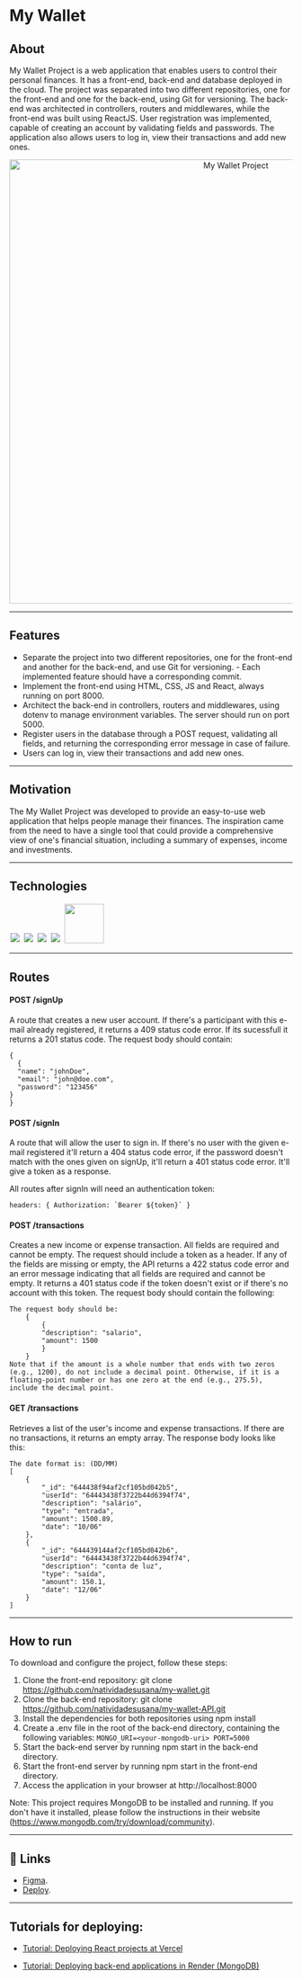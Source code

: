 # My Wallet 

## About

My Wallet Project is a web application that enables users to control their personal finances. It has a front-end, back-end and database deployed in the cloud. The project was separated into two different repositories, one for the front-end and one for the back-end, using Git for versioning. The back-end was architected in controllers, routers and middlewares, while the front-end was built using ReactJS. User registration was implemented, capable of creating an account by validating fields and passwords. The application also allows users to log in, view their transactions and add new ones.

<p align="center">
  <img width="790" alt="My Wallet Project" src="https://user-images.githubusercontent.com/95102911/236885662-c365187c-1202-4f10-aaf1-40912291500b.png">
</p>

<hr/>

## Features

- Separate the project into two different repositories, one for the front-end and another for the back-end, and use Git for versioning. - Each implemented feature should have a corresponding commit.
- Implement the front-end using HTML, CSS, JS and React, always running on port 8000.
- Architect the back-end in controllers, routers and middlewares, using dotenv to manage environment variables. The server should run on port 5000.
- Register users in the database through a POST request, validating all fields, and returning the corresponding error message in case of failure.
- Users can log in, view their transactions and add new ones.

<hr/>

## Motivation
The My Wallet Project was developed to provide an easy-to-use web application that helps people manage their finances. The inspiration came from the need to have a single tool that could provide a comprehensive view of one's financial situation, including a summary of expenses, income and investments.

<hr/>

## Technologies

<p align='rigth'>
<img style='margin: 2px;' src='https://img.shields.io/badge/Node.js-43853D?style=for-the-badge&logo=node.js&logoColor=white'/>
<img style='margin: 2px;' src='https://img.shields.io/badge/JavaScript-F7DF1E?style=for-the-badge&logo=javascript&logoColor=black'/>
<img style='margin: 2px;' src='https://img.shields.io/badge/express.js-%23404d59.svg?style=for-the-badge&logo=express&logoColor=%2361DAFB'/>
<img style='margin: 2px;' src='https://img.shields.io/badge/MongoDB-%234ea94b.svg?style=for-the-badge&logo=mongodb&logoColor=white'>
<img style='margin: 2px; width:70px' src='https://img.shields.io/badge/NPM-%23CB3837.svg?style=for-the-badge&logo=npm&logoColor=white/'>
</p>

<hr/>

## Routes

#### <span style='font-weight:bold;'>POST</span> /signUp

A route that creates a new user account. If there's a participant with this e-mail already registered, it returns a 409 status code error. If its sucessfull it returns a 201 status code. The request body should contain:

```
{
  {
  "name": "johnDoe",
  "email": "john@doe.com",
  "password": "123456"
}
}
```

#### <span style='font-weight:bold;'>POST</span> /signIn

A route that will allow the user to sign in. If there's no user with the given e-mail registered it'll return a 404 status code error, if the password doesn't match with the ones given on signUp, it'll return a 401 status code error. It'll give a token as a response.

All routes after signIn will need an authentication token:
```
headers: { Authorization: `Bearer ${token}` }
```

#### <span style='font-weight:bold;'>POST</span> /transactions

Creates a new income or expense transaction. All fields are required and cannot be empty. The request should include a token as a header. If any of the fields are missing or empty, the API returns a 422 status code error and an error message indicating that all fields are required and cannot be empty. It returns a 401 status code if the token doesn't exist or if there's no account with this token. The request body should contain the following:

```
The request body should be:
    {
        {
        "description": "salario",
        "amount": 1500
        }
    }
Note that if the amount is a whole number that ends with two zeros (e.g., 1200), do not include a decimal point. Otherwise, if it is a floating-point number or has one zero at the end (e.g., 275.5), include the decimal point.
```

#### <span style='font-weight:bold;'>GET</span> /transactions

Retrieves a list of the user's income and expense transactions. If there are no transactions, it returns an empty array. The response body looks like this:

```
The date format is: (DD/MM)
[
    {
        "_id": "644438f94af2cf105bd042b5",
        "userId": "64443438f3722b44d6394f74",
        "description": "salário",
        "type": "entrada",
        "amount": 1500.89,
        "date": "10/06"
    },
    {
        "_id": "644439144af2cf105bd042b6",
        "userId": "64443438f3722b44d6394f74",
        "description": "conta de luz",
        "type": "saída",
        "amount": 150.1,
        "date": "12/06"
    }
]
```

<hr/>

## How to run

To download and configure the project, follow these steps:

1. Clone the front-end repository: git clone https://github.com/natividadesusana/my-wallet.git
2. Clone the back-end repository: git clone https://github.com/natividadesusana/my-wallet-API.git
3. Install the dependencies for both repositories using npm install
4. Create a .env file in the root of the back-end directory, containing the following variables:
    `
      MONGO_URI=<your-mongodb-uri>
      PORT=5000
    `
5. Start the back-end server by running npm start in the back-end directory.
6. Start the front-end server by running npm start in the front-end directory.
7. Access the application in your browser at http://localhost:8000

Note: This project requires MongoDB to be installed and running. If you don't have it installed, please follow the instructions in their website (https://www.mongodb.com/try/download/community).

<hr/>

## 🚀 Links

- [Figma](https://www.figma.com/file/p37uJdpZWRLED7YEwDFfUd/MyWallet?node-id=0-1).<br/>
- [Deploy](https://mywallet-ashy.vercel.app/).<br/>

<hr/>

## Tutorials for deploying:
            
 - [Tutorial: Deploying React projects at Vercel](https://www.notion.so/Tutorial-Deploy-de-projetos-React-na-Vercel-62fa866558034c73b31f89a0e4a3c697)
            
 - [Tutorial: Deploying back-end applications in Render (MongoDB)](https://www.notion.so/Tutorial-Deploy-de-aplica-es-back-end-no-Render-MongoDB-d062570799fa49fc82060865a7b73f8c)
